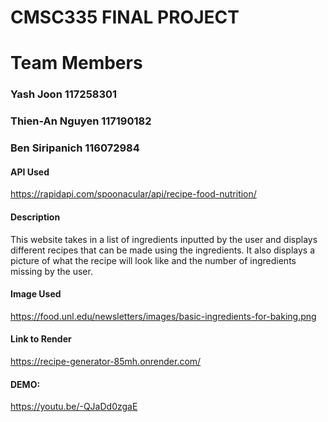 # CMSC335 FINAL PROJECT
# Team Members
### Yash Joon 117258301
### Thien-An Nguyen 117190182
### Ben Siripanich 116072984

#### API Used
https://rapidapi.com/spoonacular/api/recipe-food-nutrition/

#### Description
This website takes in a list of ingredients inputted by the user and displays different
recipes that can be made using the ingredients. It also displays a picture of what the recipe will look like
and the number of ingredients missing by the user. 

#### Image Used
https://food.unl.edu/newsletters/images/basic-ingredients-for-baking.png

#### Link to Render
https://recipe-generator-85mh.onrender.com/

#### DEMO: 
https://youtu.be/-QJaDd0zgaE